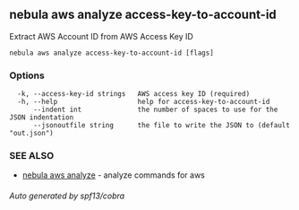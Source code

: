 ## nebula aws analyze access-key-to-account-id

Extract AWS Account ID from AWS Access Key ID

```
nebula aws analyze access-key-to-account-id [flags]
```

### Options

```
  -k, --access-key-id strings   AWS access key ID (required)
  -h, --help                    help for access-key-to-account-id
      --indent int              the number of spaces to use for the JSON indentation
      --jsonoutfile string      the file to write the JSON to (default "out.json")
```

### SEE ALSO

* [nebula aws analyze](nebula_aws_analyze.md)	 - analyze commands for aws

###### Auto generated by spf13/cobra
